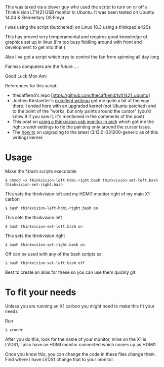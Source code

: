 #

This was taxed via a clever guy who  used the script to turn on or off a ThinkVision LT1421 USB monitor in
Ubuntu. It was been tested on Ubuntu 14.04 & Elementary OS Freya


I was using the script (butchered) on Linux 18.3 using a thinkpad e420s

This has proved very temperamental and requires good knowledge of graphics set up in linux
(i'm too busy fiddling around with front end development to get into that )


Also I've got a script which trys to control the fan from spinning all day long

Fanless computers are the future ....


Good Luck Mon Ami



References for this script:

* thecaffiend's repo [https://github.com/thecaffiend/tvlt1421_ubuntu]
* Jochen Kirstaetter's [excellent writeup](http://jochen.kirstaetter.name/blog/linux/using-aoc-usb-monitor-in-ubuntu-1304-displaylink-e1649fwu.html) got me quite a bit of the way there. I ended here with an upgraded kernel (not Ubuntu patched) and to the point of the "works, but only paints around the cursor" (you'd know it if you saw it, it's mentioned in the comments of the post)
* This post on [using a thinkvision usb monitor in arch](https://bbs.archlinux.org/viewtopic.php?pid=1321200#p1321200) which got me the right xrandr settings to fix the painting only around the cursor issue.
* The [how to](http://ubuntuhandbook.org/index.php/2013/11/linux-kernel-3-12-released-install-ubuntu-or-linux-mint/) on upgrading to the latest (3.12.0-031200-generic as of this writing) kernel.  


# Usage

Make the *.bash scripts executable

    $ chmod +x thinkvision-left-hdmi-right.bash thinkvision-set-left.bash thinkvision-set-right.bash

This sets the thinkvision left and my HDMI1 monitor right of my main X1 carbon

    $ bash thinkvision-left-hdmi-right.bash on

This sets the thinkvision left

    $ bash thinkvision-set-left.bash on

This sets the thinkvision right

    $ bash thinkvision-set-right.bash on

Off can be used with any of the bash scripts
ex:

    $ bash thinkvision-set-left.bash off

Best to create an alias for these so you can use them quickly git


# To fit your needs

Unless you are running an X1 carbon you might need to make this fit your needs

Run

    $ xrandr

After you do this, look for the name of your monitor, mine on the X1 is LVDS1, I also have an HDMI monitor connected which comes up as HDMI1

Once you know this, you can change the code in these files change them. Find where I have LVDS1 change that to your monitor.
